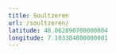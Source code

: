 ```yaml
---
title: Soultzeren
url: /soultzeren/
latitude: 48.062890700000004
longitude: 7.103384800000001
---
```

